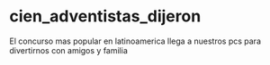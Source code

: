 # cien_adventistas_dijeron
El concurso mas popular en latinoamerica llega a nuestros pcs para divertirnos con amigos y familia

